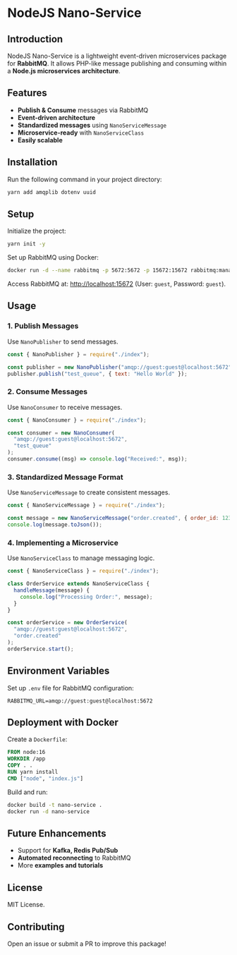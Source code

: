 # NodeJS Nano-Service

## Introduction

NodeJS Nano-Service is a lightweight event-driven microservices package for **RabbitMQ**. It allows PHP-like message publishing and consuming within a **Node.js microservices architecture**.

## Features

- **Publish & Consume** messages via RabbitMQ
- **Event-driven architecture**
- **Standardized messages** using `NanoServiceMessage`
- **Microservice-ready** with `NanoServiceClass`
- **Easily scalable**

## Installation

Run the following command in your project directory:

```sh
yarn add amqplib dotenv uuid
```

## Setup

Initialize the project:

```sh
yarn init -y
```

Set up RabbitMQ using Docker:

```sh
docker run -d --name rabbitmq -p 5672:5672 -p 15672:15672 rabbitmq:management
```

Access RabbitMQ at: [http://localhost:15672](http://localhost:15672) (User: `guest`, Password: `guest`).

## Usage

### 1. Publish Messages

Use `NanoPublisher` to send messages.

```javascript
const { NanoPublisher } = require("./index");

const publisher = new NanoPublisher("amqp://guest:guest@localhost:5672");
publisher.publish("test_queue", { text: "Hello World" });
```

### 2. Consume Messages

Use `NanoConsumer` to receive messages.

```javascript
const { NanoConsumer } = require("./index");

const consumer = new NanoConsumer(
  "amqp://guest:guest@localhost:5672",
  "test_queue"
);
consumer.consume((msg) => console.log("Received:", msg));
```

### 3. Standardized Message Format

Use `NanoServiceMessage` to create consistent messages.

```javascript
const { NanoServiceMessage } = require("./index");

const message = new NanoServiceMessage("order.created", { order_id: 123 });
console.log(message.toJson());
```

### 4. Implementing a Microservice

Use `NanoServiceClass` to manage messaging logic.

```javascript
const { NanoServiceClass } = require("./index");

class OrderService extends NanoServiceClass {
  handleMessage(message) {
    console.log("Processing Order:", message);
  }
}

const orderService = new OrderService(
  "amqp://guest:guest@localhost:5672",
  "order.created"
);
orderService.start();
```

## Environment Variables

Set up `.env` file for RabbitMQ configuration:

```env
RABBITMQ_URL=amqp://guest:guest@localhost:5672
```

## Deployment with Docker

Create a `Dockerfile`:

```dockerfile
FROM node:16
WORKDIR /app
COPY . .
RUN yarn install
CMD ["node", "index.js"]
```

Build and run:

```sh
docker build -t nano-service .
docker run -d nano-service
```

## Future Enhancements

- Support for **Kafka, Redis Pub/Sub**
- **Automated reconnecting** to RabbitMQ
- More **examples and tutorials**

## License

MIT License.

## Contributing

Open an issue or submit a PR to improve this package!
